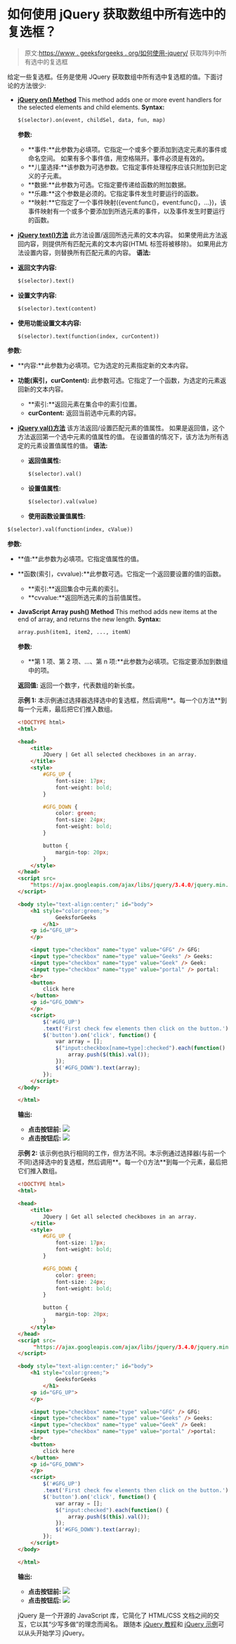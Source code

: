 # 如何使用 jQuery 获取数组中所有选中的复选框？

> 原文:[https://www . geeksforgeeks . org/如何使用-jquery/](https://www.geeksforgeeks.org/how-to-get-all-selected-checkboxes-in-an-array-using-jquery/) 获取阵列中所有选中的复选框

给定一些复选框。任务是使用 JQuery 获取数组中所有选中复选框的值。下面讨论的方法很少:

*   [**jQuery on() Method**](https://www.geeksforgeeks.org/jquery-on-with-examples/)
    This method adds one or more event handlers for the selected elements and child elements.
    **Syntax:**

    ```html
    $(selector).on(event, childSel, data, fun, map)

    ```

    **参数:**

    *   **事件:**此参数为必填项。它指定一个或多个要添加到选定元素的事件或命名空间。
        如果有多个事件值，用空格隔开。事件必须是有效的。
    *   **儿童选择:**该参数为可选参数。它指定事件处理程序应该只附加到已定义的子元素。
    *   **数据:**此参数为可选。它指定要传递给函数的附加数据。
    *   **乐趣:**这个参数是必须的。它指定事件发生时要运行的函数。
    *   **映射:**它指定了一个事件映射({event:func()，event:func()，…})，该事件映射有一个或多个要添加到所选元素的事件，以及事件发生时要运行的函数。
*   [**jQuery text()方法**](https://www.geeksforgeeks.org/jquery-text-method/)
    此方法设置/返回所选元素的文本内容。
    如果使用此方法返回内容，则提供所有匹配元素的文本内容(HTML 标签将被移除)。
    如果用此方法设置内容，则替换所有匹配元素的内容。
    **语法:**

*   **返回文字内容:**

    ```html
    $(selector).text()

    ```

*   **设置文字内容:**

    ```html
    $(selector).text(content)

    ```

*   **使用功能设置文本内容:**

    ```html
    $(selector).text(function(index, curContent))

    ```

**参数:**

*   **内容:**此参数为必填项。它为选定的元素指定新的文本内容。
*   **功能(索引，curContent):** 此参数可选。它指定了一个函数，为选定的元素返回新的文本内容。
    *   **索引:**返回元素在集合中的索引位置。
    *   **curContent:** 返回当前选中元素的内容。

*   [**jQuery val()方法**](https://www.geeksforgeeks.org/jquery-val-with-examples/)
    该方法返回/设置匹配元素的值属性。
    如果是返回值，这个方法返回第一个选中元素的值属性的值。
    在设置值的情况下，该方法为所有选定的元素设置值属性的值。
    **语法:**
    *   **返回值属性:**

        ```html
        $(selector).val()

        ```

    *   **设置值属性:**

        ```html
        $(selector).val(value)

        ```

    *   **使用函数设置值属性:**

```html
$(selector).val(function(index, cValue))

```

**参数:**

*   **值:**此参数为必填项。它指定值属性的值。
*   **函数(索引，cvvalue):**此参数可选。它指定一个返回要设置的值的函数。
    *   **索引:**返回集合中元素的索引。
    *   **cvvalue:**返回所选元素的当前值属性。

*   **JavaScript Array push() Method**
    This method adds new items at the end of array, and returns the new length.
    **Syntax:**

    ```html
    array.push(item1, item2, ..., itemN)

    ```

    **参数:**

    *   **第 1 项、第 2 项、…、第 n 项:**此参数为必填项。它指定要添加到数组中的项。

    **返回值:**
    返回一个数字，代表数组的新长度。

    **示例 1:** 本示例通过选择器选择选中的复选框，然后调用**。每一个()方法**到每一个元素，最后把它们推入数组。

    ```html
    <!DOCTYPE html>
    <html>

    <head>
        <title>
            JQuery | Get all selected checkboxes in an array.
        </title>
        <style>
            #GFG_UP {
                font-size: 17px;
                font-weight: bold;
            }

            #GFG_DOWN {
                color: green;
                font-size: 24px;
                font-weight: bold;
            }

            button {
                margin-top: 20px;
            }
        </style>
    </head>
    <script src=
        "https://ajax.googleapis.com/ajax/libs/jquery/3.4.0/jquery.min.js">
    </script>

    <body style="text-align:center;" id="body">
        <h1 style="color:green;">  
                GeeksforGeeks  
            </h1>
        <p id="GFG_UP">
        </p>

        <input type="checkbox" name="type" value="GFG" /> GFG:
        <input type="checkbox" name="type" value="Geeks" /> Geeks:
        <input type="checkbox" name="type" value="Geek" /> Geek:
        <input type="checkbox" name="type" value="portal" /> portal:
        <br>
        <button>
            click here
        </button>
        <p id="GFG_DOWN">
        </p>
        <script>
            $('#GFG_UP')
            .text('First check few elements then click on the button.');
            $('button').on('click', function() {
                var array = [];
                $("input:checkbox[name=type]:checked").each(function() {
                    array.push($(this).val());
                });
                $('#GFG_DOWN').text(array);
            });
        </script>
    </body>

    </html>
    ```

    **输出:**

    *   **点击按钮前:**
        ![](img/7c85bce76f9024236c68bbc67f5936db.png)
    *   **点击按钮后:**
        ![](img/d717915878235dea7e8b45b7799024ee.png)

    **示例 2:** 该示例也执行相同的工作，但方法不同。本示例通过选择器(与前一个不同)选择选中的复选框，然后调用**。每一个()方法**到每一个元素，最后把它们推入数组。

    ```html
    <!DOCTYPE html>
    <html>

    <head>
        <title>
            JQuery | Get all selected checkboxes in an array.
        </title>
        <style>
            #GFG_UP {
                font-size: 17px;
                font-weight: bold;
            }

            #GFG_DOWN {
                color: green;
                font-size: 24px;
                font-weight: bold;
            }

            button {
                margin-top: 20px;
            }
        </style>
    </head>
    <script src=
         "https://ajax.googleapis.com/ajax/libs/jquery/3.4.0/jquery.min.js">
    </script>

    <body style="text-align:center;" id="body">
        <h1 style="color:green;">  
                GeeksforGeeks  
            </h1>
        <p id="GFG_UP">
        </p>

        <input type="checkbox" name="type" value="GFG" /> GFG:
        <input type="checkbox" name="type" value="Geeks" /> Geeks:
        <input type="checkbox" name="type" value="Geek" /> Geek:
        <input type="checkbox" name="type" value="portal" />portal:
        <br>
        <button>
            click here
        </button>
        <p id="GFG_DOWN">
        </p>
        <script>
            $('#GFG_UP')
            .text('First check few elements then click on the button.');
            $('button').on('click', function() {
                var array = [];
                $("input:checked").each(function() {
                    array.push($(this).val());
                });
                $('#GFG_DOWN').text(array);
            });
        </script>
    </body>

    </html>
    ```

    **输出:**

    *   **点击按钮前:**
        ![](img/7c85bce76f9024236c68bbc67f5936db.png)
    *   **点击按钮后:**
        ![](img/f06beabd05bcc0cd6baccca5b9c3e074.png)

    jQuery 是一个开源的 JavaScript 库，它简化了 HTML/CSS 文档之间的交互，它以其“少写多做”的理念而闻名。
    跟随本 [jQuery 教程](https://www.geeksforgeeks.org/jquery-tutorials/)和 [jQuery 示例](https://www.geeksforgeeks.org/jquery-examples/)可以从头开始学习 jQuery。